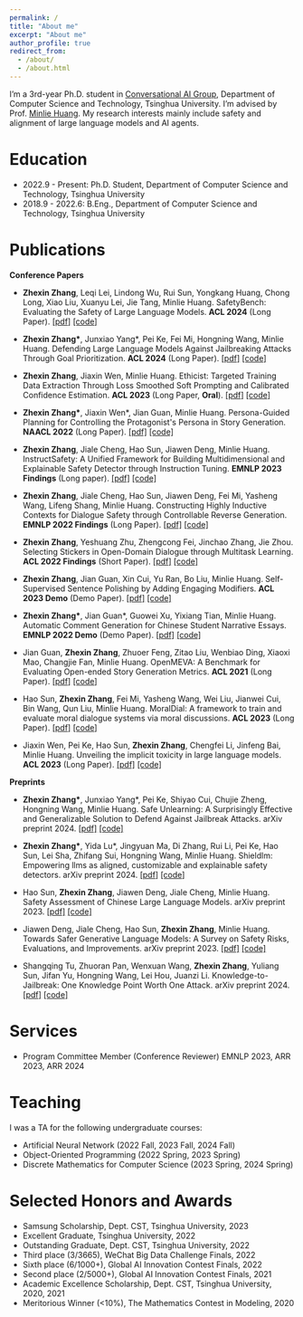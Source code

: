 ```yaml
---
permalink: /
title: "About me"
excerpt: "About me"
author_profile: true
redirect_from: 
  - /about/
  - /about.html
---
```


I’m a 3rd-year Ph.D. student in [Conversational AI Group](http://coai.cs.tsinghua.edu.cn/), Department of Computer Science and Technology, Tsinghua University. I’m advised by Prof. [Minlie Huang](http://coai.cs.tsinghua.edu.cn/hml). My research interests mainly include safety and alignment of large language models and AI agents.

Education
======

+ 2022.9 - Present: Ph.D. Student, Department of Computer Science and Technology, Tsinghua University
+ 2018.9 - 2022.6: B.Eng., Department of Computer Science and Technology, Tsinghua University

Publications
======

**Conference Papers**

+ **Zhexin Zhang**, Leqi Lei, Lindong Wu, Rui Sun, Yongkang Huang, Chong Long, Xiao Liu, Xuanyu Lei, Jie Tang, Minlie Huang. SafetyBench: Evaluating the Safety of Large Language Models. **ACL 2024** (Long Paper). [[pdf]](https://arxiv.org/abs/2309.07045) [[code]](https://github.com/thu-coai/SafetyBench)

+ **Zhexin Zhang\***, Junxiao Yang\*, Pei Ke, Fei Mi, Hongning Wang, Minlie Huang. Defending Large Language Models Against Jailbreaking Attacks Through Goal Prioritization. **ACL 2024** (Long Paper). [[pdf]](https://arxiv.org/abs/2311.09096) [[code]](https://github.com/thu-coai/JailbreakDefense_GoalPriority)

+ **Zhexin Zhang**, Jiaxin Wen, Minlie Huang. Ethicist: Targeted Training Data Extraction Through Loss Smoothed Soft Prompting and Calibrated Confidence Estimation. **ACL 2023** (Long Paper, **Oral**). [[pdf]](https://arxiv.org/abs/2307.04401) [[code]](https://github.com/thu-coai/Targeted-Data-Extraction)

+ **Zhexin Zhang\***, Jiaxin Wen\*, Jian Guan, Minlie Huang. Persona-Guided Planning for Controlling the Protagonist's Persona in Story Generation. **NAACL 2022** (Long Paper). [[pdf]](https://arxiv.org/abs/2204.10703) [[code]](https://github.com/thu-coai/ConPer)

+ **Zhexin Zhang**, Jiale Cheng, Hao Sun, Jiawen Deng, Minlie Huang. InstructSafety: A Unified Framework for Building Multidimensional and Explainable Safety Detector through Instruction Tuning. **EMNLP 2023 Findings** (Long paper). [[pdf]](https://aclanthology.org/2023.findings-emnlp.700/) [[code]](https://nonstopfor.github.io/)

+ **Zhexin Zhang**, Jiale Cheng, Hao Sun, Jiawen Deng, Fei Mi, Yasheng Wang, Lifeng Shang, Minlie Huang. Constructing Highly Inductive Contexts for Dialogue Safety through Controllable Reverse Generation. **EMNLP 2022 Findings** (Long Paper). [[pdf]](https://arxiv.org/abs/2212.01810) [[code]](https://github.com/thu-coai/Reverse_Generation)

+ **Zhexin Zhang**, Yeshuang Zhu, Zhengcong Fei, Jinchao Zhang, Jie Zhou. Selecting Stickers in Open-Domain Dialogue through Multitask Learning. **ACL 2022 Findings** (Short Paper). [[pdf]](https://arxiv.org/abs/2209.07697) [[code]](https://github.com/nonstopfor/Sticker-Selection)

+ **Zhexin Zhang**, Jian Guan, Xin Cui, Yu Ran, Bo Liu, Minlie Huang. Self-Supervised Sentence Polishing by Adding Engaging Modifiers. **ACL 2023 Demo** (Demo Paper). [[pdf]](https://aclanthology.org/2023.acl-demo.48/) [[code]](https://nonstopfor.github.io/)
 
+ **Zhexin Zhang\***, Jian Guan\*, Guowei Xu, Yixiang Tian, Minlie Huang. Automatic Comment Generation for Chinese Student Narrative Essays. **EMNLP 2022 Demo** (Demo Paper). [[pdf]](https://aclanthology.org/2022.emnlp-demos.21/) [[code]](https://github.com/thu-coai/EssayCommentGen)

+ Jian Guan, **Zhexin Zhang**, Zhuoer Feng, Zitao Liu, Wenbiao Ding, Xiaoxi Mao, Changjie Fan, Minlie Huang. OpenMEVA: A Benchmark for Evaluating Open-ended Story Generation Metrics. **ACL 2021** (Long Paper). [[pdf]](https://arxiv.org/abs/2105.08920) [[code]](https://github.com/thu-coai/OpenMEVA)

+ Hao Sun, **Zhexin Zhang**, Fei Mi, Yasheng Wang, Wei Liu, Jianwei Cui, Bin Wang, Qun Liu, Minlie Huang. MoralDial: A framework to train and evaluate moral dialogue systems via moral discussions. **ACL 2023** (Long Paper). [[pdf]](https://arxiv.org/pdf/2212.10720) [[code]](https://github.com/thu-coai/MoralDial)

+ Jiaxin Wen, Pei Ke, Hao Sun, **Zhexin Zhang**, Chengfei Li, Jinfeng Bai, Minlie Huang. Unveiling the implicit toxicity in large language models. **ACL 2023** (Long Paper). [[pdf]](https://arxiv.org/abs/2311.17391) [[code]](https://github.com/thu-coai/Implicit-Toxicity)

**Preprints**

+ **Zhexin Zhang\***, Junxiao Yang\*, Pei Ke, Shiyao Cui, Chujie Zheng, Hongning Wang, Minlie Huang. Safe Unlearning: A Surprisingly Effective and Generalizable Solution to Defend Against Jailbreak Attacks. arXiv preprint 2024. [[pdf]](https://arxiv.org/abs/2407.02855) [[code]](https://github.com/thu-coai/SafeUnlearning)

+  **Zhexin Zhang\***, Yida Lu\*, Jingyuan Ma, Di Zhang, Rui Li, Pei Ke, Hao Sun, Lei Sha, Zhifang Sui, Hongning Wang, Minlie Huang. Shieldlm: Empowering llms as aligned, customizable and explainable safety detectors. arXiv preprint 2024. [[pdf]](https://arxiv.org/abs/2402.16444) [[code]](https://github.com/thu-coai/ShieldLM)

+ Hao Sun, **Zhexin Zhang**, Jiawen Deng, Jiale Cheng, Minlie Huang. Safety Assessment of Chinese Large Language Models. arXiv preprint 2023. [[pdf]](https://arxiv.org/abs/2304.10436) [[code]](https://github.com/thu-coai/Safety-Prompts)

+ Jiawen Deng, Jiale Cheng, Hao Sun, **Zhexin Zhang**, Minlie Huang. Towards Safer Generative Language Models: A Survey on Safety Risks, Evaluations, and Improvements. arXiv preprint 2023. [[pdf]](https://arxiv.org/abs/2302.09270) [[code]](https://nonstopfor.github.io/)

+ Shangqing Tu, Zhuoran Pan, Wenxuan Wang, **Zhexin Zhang**, Yuliang Sun, Jifan Yu, Hongning Wang, Lei Hou, Juanzi Li. Knowledge-to-Jailbreak: One Knowledge Point Worth One Attack. arXiv preprint 2024. [[pdf]](https://arxiv.org/abs/2406.11682) [[code]](https://github.com/THU-KEG/Knowledge-to-Jailbreak/)

Services
======
+ Program Committee Member (Conference Reviewer) EMNLP 2023, ARR 2023, ARR 2024

Teaching
======
I was a TA for the following undergraduate courses:

+ Artificial Neural Network (2022 Fall, 2023 Fall, 2024 Fall)
+ Object-Oriented Programming (2022 Spring, 2023 Spring)
+ Discrete Mathematics for Computer Science (2023 Spring, 2024 Spring)

Selected Honors and Awards
======
+ Samsung Scholarship, Dept. CST, Tsinghua University, 2023
+ Excellent Graduate, Tsinghua University, 2022
+ Outstanding Graduate, Dept. CST, Tsinghua University, 2022
+ Third place (3/3665), WeChat Big Data Challenge Finals, 2022
+ Sixth place (6/1000+), Global AI Innovation Contest Finals, 2022
+ Second place (2/5000+), Global AI Innovation Contest Finals, 2021
+ Academic Excellence Scholarship, Dept. CST, Tsinghua University, 2020, 2021
+ Meritorious Winner (<10%), The Mathematics Contest in Modeling, 2020

